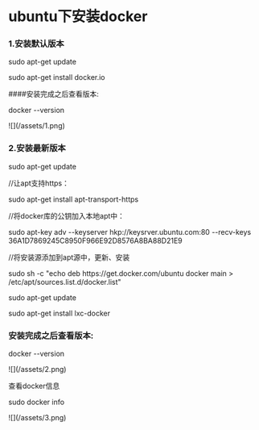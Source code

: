 
<h1>ubuntu下安装docker</h1>

<h3>1.安装默认版本</h3>
<p>sudo apt-get update</p>
<p>sudo apt-get install docker.io</p>
####安装完成之后查看版本:
<p>docker --version</p>
<p>![](/assets/1.png)</p>

<h3>2.安装最新版本</h3>
<p>sudo apt-get update</p>
<p>//让apt支持https：</p>
<p>sudo apt-get install apt-transport-https</p>
<p>//将docker库的公钥加入本地apt中：</p>
<p>sudo apt-key adv --keyserver hkp://keysrver.ubuntu.com:80 --recv-keys 36A1D7869245C8950F966E92D8576A8BA88D21E9</p>
<p>//将安装源添加到apt源中，更新、安装</p>
<p>sudo sh -c "echo deb https://get.docker.com/ubuntu docker main > /etc/apt/sources.list.d/docker.list"</p>
<p>sudo apt-get update</p>
<p>sudo apt-get install lxc-docker</p>
<h3>安装完成之后查看版本:</h3>
<p>docker --version</p>
![](/assets/2.png)
<p>查看docker信息</p>
<p>sudo docker info</p>
![](/assets/3.png)
